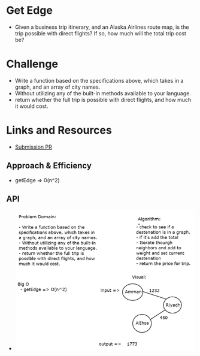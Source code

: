 # Get Edge
  - Given a business trip itinerary, and an Alaska Airlines route map, is the trip possible with direct flights? If so, how much will the total trip cost be?


# Challenge
  - Write a function based on the specifications above, which takes in a graph, and an array of city names.
  - Without utilizing any of the built-in methods available to your language.
  - return whether the full trip is possible with direct flights, and how much it would cost.


# Links and Resources
  - [Submission PR](https://github.com/amal-401-advanced-javascript/data-structures-and-algorithms/pull/41)


## Approach & Efficiency
- getEdge => 0(n^2) 



## API
 - ![](../../assets/getEdge.png)

